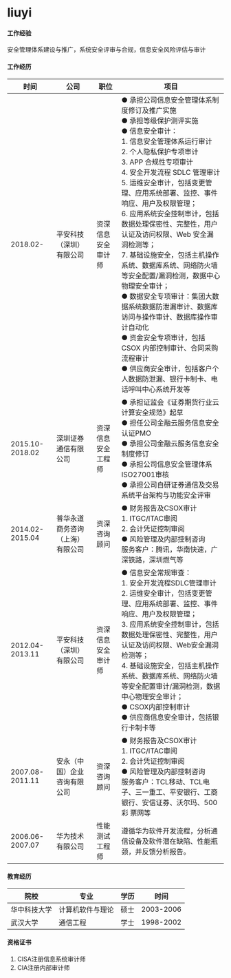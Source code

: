 # liuyi

#### 工作经验
安全管理体系建设与推广，系统安全评审与合规，信息安全风险评估与审计

#### 工作经历
|时间|公司|职位|项目|
|--|--|--|--|
|2018.02-|平安科技（深圳）有限公司|资深信息安全审计师|● 承担公司信息安全管理体系制度修订及推广实施<br> ● 承担等级保护测评实施<br> ● 信息安全审计：<br> 1. 信息安全管理体系运行审计<br> 2. 个人隐私保护专项审计<br> 3. APP 合规性专项审计<br> 4. 安全开发流程 SDLC 管理审计<br> 5. 运维安全审计，包括变更管理、应用系统部署、监控、事件响应、用户及权限管理；<br> 6. 应用系统安全控制审计，包括数据处理保密性、完整性，用户认证及访问权限、Web 安全漏洞检测等；<br> 7. 基础设施安全，包括主机操作系统、数据库系统、网络防火墙等安全配置/漏洞检测，数据中心物理安全审计；<br> ● 数据安全专项审计：集团大数据系统数据防泄漏审计、数据库访问与操作审计、数据库操作审计自动化<br> ● 资金安全专项审计，包括 CSOX 内部控制审计、合同采购流程审计<br> ● 供应商安全审计，包括客户个人数据防泄漏、银行卡制卡、电话呼叫中心系统开发等|
|2015.10-2018.02|深圳证券通信有限公司|资深信息安全工程师|● 承担证监会《证券期货行业云计算安全规范》起草<br> ● 担任公司金融云服务信息安全认证PMO<br> ● 承担公司金融云服务信息安全制度修订<br> ● 承担公司信息安全管理体系ISO27001审核<br> ● 承担公司自研证券通信及交易系统平台架构与功能安全评审|
|2014.02-2015.04|普华永道商务咨询（上海）有限公司|资深咨询顾问|● 财务报告及CSOX审计<br> 1. ITGC/ITAC审阅<br> 2. 会计凭证控制审阅<br> ● 风险管理及内部控制咨询<br> 服务客户：腾讯，华南快速，广深铁路，深圳燃气等|
|2012.04-2013.11|平安科技（深圳）有限公司|资深信息安全审计师|● 信息安全常规审查：<br> 1. 安全开发流程SDLC管理审计<br> 2. 运维安全审计，包括变更管理、应用系统部署、监控、事件响应、用户及权限管理；<br> 3. 应用系统安全控制审计，包括数据处理保密性、完整性，用户认证及访问权限、Web安全漏洞检测等；<br> 4. 基础设施安全，包括主机操作系统、数据库系统、网络防火墙等安全配置审计/漏洞检测，数据中心物理安全审计；<br> ● CSOX内部控制审计<br> ● 供应商信息安全审计，包括银行卡制卡等|
|2007.08-2011.11|安永（中国）企业咨询有限公司|资深咨询顾问|● 财务报告及CSOX审计<br> 1. ITGC/ITAC审阅<br> 2. 会计凭证控制审阅<br> ● 风险管理及内部控制咨询<br> 服务客户：TCL移动、TCL电子、三一重工、平安银行、工商银行、安信证券、沃尔玛、500彩 票网等|
|2006.06-2007.07|华为技术有限公司|性能测试工程师|遵循华为软件开发流程，分析通信设备及软件潜在缺陷、性能瓶颈，并反馈分析报告。|
#### 教育经历
|院校|专业|学历|时间|
|--|--|--|--|
|华中科技大学|计算机软件与理论|硕士|2003-2006|
|武汉大学|通信工程|学士|1998-2002|

#### 资格证书

1.  CISA注册信息系统审计师
2.  CIA注册内部审计师
